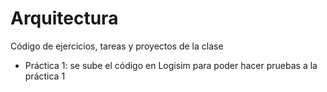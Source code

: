 # Arquitectura
Código de ejercicios, tareas y proyectos de la clase

- Práctica 1: se sube el código en Logisim para poder hacer pruebas a la práctica 1
